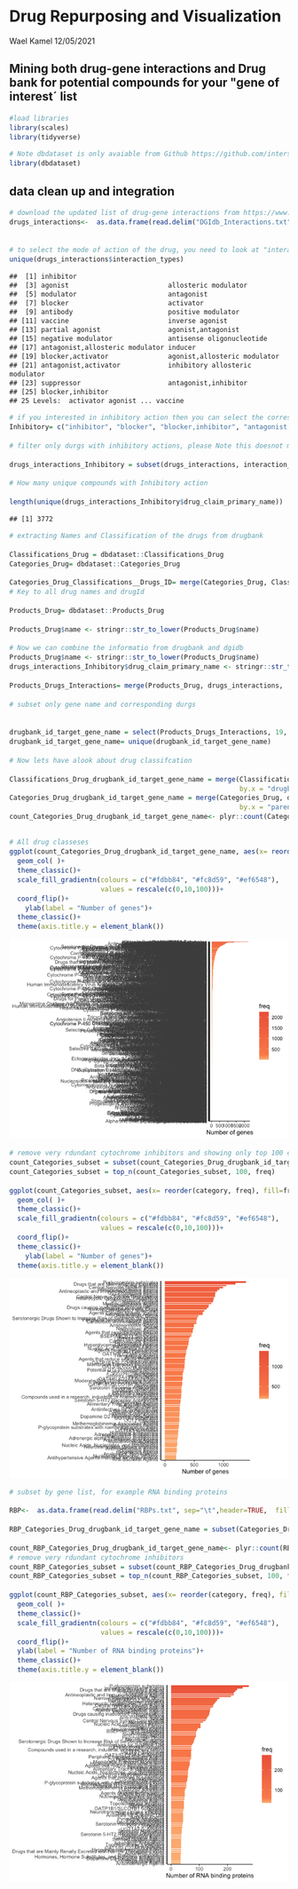 Drug Repurposing and Visualization
================
Wael Kamel
12/05/2021

## Mining both drug-gene interactions and Drug bank for potential compounds for your "gene of interest´ list

``` r
#load libraries 
library(scales)
library(tidyverse)
```

``` r
# Note dbdataset is only avaiable from Github https://github.com/interstellar-Consultation-Services/dbdataset
library(dbdataset)
```

## data clean up and integration

``` r
# download the updated list of drug-gene interactions from https://www.dgidb.org/
drugs_interactions<-  as.data.frame(read.delim("DGIdb_Interactions.txt", sep="\t",header=TRUE,  fill = TRUE ))


# to select the mode of action of the drug, you need to look at "interaction_types"
unique(drugs_interactions$interaction_types)
```

    ##  [1] inhibitor                                                      
    ##  [3] agonist                         allosteric modulator           
    ##  [5] modulator                       antagonist                     
    ##  [7] blocker                         activator                      
    ##  [9] antibody                        positive modulator             
    ## [11] vaccine                         inverse agonist                
    ## [13] partial agonist                 agonist,antagonist             
    ## [15] negative modulator              antisense oligonucleotide      
    ## [17] antagonist,allosteric modulator inducer                        
    ## [19] blocker,activator               agonist,allosteric modulator   
    ## [21] antagonist,activator            inhibitory allosteric modulator
    ## [23] suppressor                      antagonist,inhibitor           
    ## [25] blocker,inhibitor              
    ## 25 Levels:  activator agonist ... vaccine

``` r
# if you interested in inhibitory action then you can select the corresponding mode of action
Inhibitory= c("inhibitor", "blocker", "blocker,inhibitor", "antagonist,inhibitor", "inhibitory allosteric modulator suppressor")

# filter only durgs with inhibitory actions, please Note this doesnot mean that the drug will direct mode of action

drugs_interactions_Inhibitory = subset(drugs_interactions, interaction_types %in%Inhibitory )

# How many unique compounds with Inhibitory action 

length(unique(drugs_interactions_Inhibitory$drug_claim_primary_name))
```

    ## [1] 3772

``` r
# extracting Names and Classification of the drugs from drugbank

Classifications_Drug = dbdataset::Classifications_Drug
Categories_Drug= dbdataset::Categories_Drug

Categories_Drug_Classifications__Drugs_ID= merge(Categories_Drug, Classifications_Drug,  by.x = "parent_key", by.y = "drugbank_id" )
# Key to all drug names and drugId

Products_Drug= dbdataset::Products_Drug

Products_Drug$name <- stringr::str_to_lower(Products_Drug$name)

# Now we can combine the informatio from drugbank and dgidb 
Products_Drug$name <- stringr::str_to_lower(Products_Drug$name)
drugs_interactions_Inhibitory$drug_claim_primary_name <- stringr::str_to_lower(drugs_interactions_Inhibitory$drug_claim_primary_name)

Products_Drugs_Interactions= merge(Products_Drug, drugs_interactions,  by.x ="name" , by.y = "drug_claim_primary_name")

# subset only gene name and corresponding durgs


drugbank_id_target_gene_name = select(Products_Drugs_Interactions, 19, 20)
drugbank_id_target_gene_name= unique(drugbank_id_target_gene_name)

# Now lets have alook about drug classifcation 

Classifications_Drug_drugbank_id_target_gene_name = merge(Classifications_Drug, drugbank_id_target_gene_name, 
                                                          by.x = "drugbank_id", by.y = "parent_key" )
Categories_Drug_drugbank_id_target_gene_name = merge(Categories_Drug, drugbank_id_target_gene_name, 
                                                          by.x = "parent_key", by.y = "parent_key" )
count_Categories_Drug_drugbank_id_target_gene_name<- plyr::count(Categories_Drug_drugbank_id_target_gene_name,  c("category"))
```

## 

``` r
# All drug classeses 
ggplot(count_Categories_Drug_drugbank_id_target_gene_name, aes(x= reorder(category, freq), fill=freq, y= freq)) +
  geom_col( )+
  theme_classic()+
  scale_fill_gradientn(colours = c("#fdbb84", "#fc8d59", "#ef6548"), 
                       values = rescale(c(0,10,100)))+
  coord_flip()+
    ylab(label = "Number of genes")+
  theme_classic()+
  theme(axis.title.y = element_blank())
```

![](docs/unnamed-chunk-3-1.png)

``` r
# remove very rdundant cytochrome inhibitors and showing only top 100 classes
count_Categories_subset = subset(count_Categories_Drug_drugbank_id_target_gene_name,  !(grepl("Cytochrome", count_Categories_Drug_drugbank_id_target_gene_name$category)))
count_Categories_subset = top_n(count_Categories_subset, 100, freq)

ggplot(count_Categories_subset, aes(x= reorder(category, freq), fill=freq, y= freq)) +
  geom_col( )+
  theme_classic()+
  scale_fill_gradientn(colours = c("#fdbb84", "#fc8d59", "#ef6548"), 
                       values = rescale(c(0,10,100)))+
  coord_flip()+
  theme_classic()+
    ylab(label = "Number of genes")+
  theme(axis.title.y = element_blank())
```

![](docs/unnamed-chunk-3-2.png)

``` r
# subset by gene list, for example RNA binding proteins

RBP<-  as.data.frame(read.delim("RBPs.txt", sep="\t",header=TRUE,  fill = TRUE ))

RBP_Categories_Drug_drugbank_id_target_gene_name = subset(Categories_Drug_drugbank_id_target_gene_name,gene_name %in% RBP$All_RBPs_thomas )

count_RBP_Categories_Drug_drugbank_id_target_gene_name<- plyr::count(RBP_Categories_Drug_drugbank_id_target_gene_name,  c("category"))
# remove very rdundant cytochrome inhibitors
count_RBP_Categories_subset = subset(count_RBP_Categories_Drug_drugbank_id_target_gene_name,  !(grepl("Cytochrome", count_RBP_Categories_Drug_drugbank_id_target_gene_name$category)))
count_RBP_Categories_subset = top_n(count_RBP_Categories_subset, 100, freq)

ggplot(count_RBP_Categories_subset, aes(x= reorder(category, freq), fill=freq, y= freq)) +
  geom_col( )+
  theme_classic()+
  scale_fill_gradientn(colours = c("#fdbb84", "#fc8d59", "#ef6548"), 
                       values = rescale(c(0,10,100)))+
  coord_flip()+
  ylab(label = "Number of RNA binding proteins")+
  theme_classic()+
  theme(axis.title.y = element_blank())
```

![](docs/unnamed-chunk-4-1.png)
